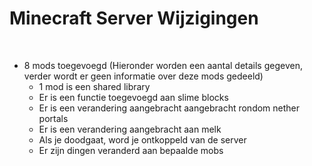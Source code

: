# Minecraft Server Wijzigingen
<br>

- 8 mods toegevoegd (Hieronder worden een aantal details gegeven, verder wordt er geen informatie over deze mods gedeeld)
  - 1 mod is een shared library
  - Er is een functie toegevoegd aan slime blocks
  - Er is een verandering aangebracht aangebracht rondom nether portals
  - Er is een verandering aangebracht aan melk
  - Als je doodgaat, word je ontkoppeld van de server
  - Er zijn dingen veranderd aan bepaalde mobs
